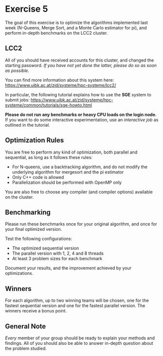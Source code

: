 # Exercise 5

The goal of this exercise is to optimize the algorithms implemented last week
(N-Queens, Merge Sort, and a Monte Carlo estimator for pi), and perform in-depth 
benchmarks on the LCC2 cluster.

## LCC2
All of you should have received accounts for this cluster, and changed the starting password.
*If you have not yet done the latter, please do so as soon as possible.*

You can find more information about this system here: https://www.uibk.ac.at/zid/systeme/hpc-systeme/lcc2/

In particular, the following tutorial explains how to use the **SGE** system to submit jobs:
https://www.uibk.ac.at/zid/systeme/hpc-systeme/common/tutorials/sge-howto.html

**Please do not run any benchmarks or heavy CPU loads on the login node.**
If you want to do some interactive experimentation, use an *interactive job* as outlined in the tutorial.

## Optimization Rules
You are free to perform any kind of optimization, both parallel and sequential, as long as it follows these rules:
- For N-queens, use a backtracking algorithm, and do not modify the underlying algorithm for mergesort and the pi estimator
- Only C++ code is allowed
- Parallelization should be performed with OpenMP only

You are also free to choose any compiler (and compiler options) available on the cluster.

## Benchmarking
Please run these benchmarks once for your original algorithm, and once for your final optimized version.

Test the following configurations:
- The optimized sequential version
- The parallel version with 1, 2, 4 and 8 threads
- At least 3 problem sizes for each benchmark

Document your results, and the improvement achieved by your optimizations.

## Winners
For each algorithm, up to two winning teams will be chosen, one for the fastest sequential version and one for the fastest parallel version.
The winners receive a bonus point.

## General Note
*Every* member of your group should be ready to explain your methods and findings. All of you should also be able to answer in-depth question about the problem studied.
